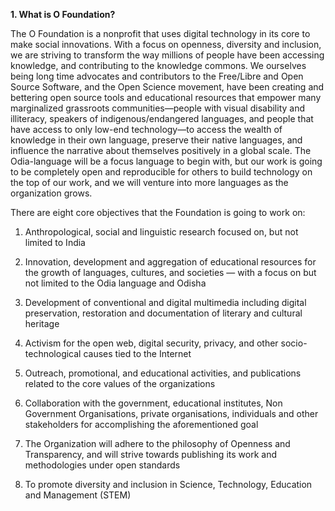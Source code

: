 **1. What is O Foundation?**

The O Foundation is a nonprofit that uses digital technology in its core to make social innovations. With a focus on openness, diversity and inclusion, we are striving to transform the way millions of people have been accessing knowledge, and contributing to the knowledge commons. We ourselves being long time advocates and contributors to the Free/Libre and Open Source Software, and the Open Science movement, have been creating and bettering open source tools and educational resources that empower many marginalized grassroots communities—people with visual disability and illiteracy, speakers of indigenous/endangered languages, and people that have access to only low-end technology—to access the wealth of knowledge in their own language, preserve their native languages, and influence the narrative about themselves positively in a global scale. The Odia-language will be a focus language to begin with, but our work is going to be completely open and reproducible for others to build technology on the top of our work, and we will venture into more languages as the organization grows.

There are eight core objectives that the Foundation is going to work on:
1. Anthropological, social and linguistic research focused on, but not limited to India

2. Innovation, development and aggregation of educational resources for the growth of languages, cultures, and societies — with a focus on but not limited to the Odia language and Odisha
  
3. Development of conventional and digital multimedia including digital preservation, restoration and documentation of literary and cultural heritage
  
4. Activism for the open web, digital security, privacy, and other socio-technological causes tied to the Internet
  
5. Outreach, promotional, and educational activities, and publications related to the core values of the organizations
  
6. Collaboration with the government, educational institutes, Non Government Organisations, private organisations, individuals and other stakeholders for accomplishing the aforementioned goal

7. The Organization will adhere to the philosophy of Openness and Transparency, and will strive towards publishing its work and methodologies under open standards
  
8. To promote diversity and inclusion in Science, Technology, Education and Management (STEM)

